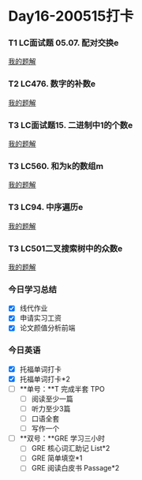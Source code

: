 # Day16-200515打卡

### T1 LC面试题 05.07. 配对交换e

[我的题解](https://github.com/david990917/My-LeetCode-Solutions/tree/master/%E7%A8%8B%E5%BA%8F%E5%91%98%E9%9D%A2%E8%AF%95%E9%87%91%E5%85%B8/%E9%9D%A2%E8%AF%95%E9%A2%98%2005.07.%20%E9%85%8D%E5%AF%B9%E4%BA%A4%E6%8D%A2)

### T2 LC476. 数字的补数e

[我的题解](https://github.com/david990917/My-LeetCode-Solutions/tree/master/%E7%AE%97%E6%B3%95/476.%20%E6%95%B0%E5%AD%97%E7%9A%84%E8%A1%A5%E6%95%B0)

### T3 LC面试题15. 二进制中1的个数e

[我的题解](https://github.com/david990917/My-LeetCode-Solutions/tree/master/%E5%89%91%E6%8C%87OFFER/%E9%9D%A2%E8%AF%95%E9%A2%9815.%20%E4%BA%8C%E8%BF%9B%E5%88%B6%E4%B8%AD1%E7%9A%84%E4%B8%AA%E6%95%B0)

### T3 LC560. 和为k的数组m

[我的题解](https://github.com/david990917/My-LeetCode-Solutions/tree/master/%E7%AE%97%E6%B3%95/560.%20%E5%92%8C%E4%B8%BAK%E7%9A%84%E5%AD%90%E6%95%B0%E7%BB%84)

### T3 LC94. 中序遍历e

[我的题解](https://github.com/david990917/My-LeetCode-Solutions/tree/master/%E7%AE%97%E6%B3%95/94.%20%E4%BA%8C%E5%8F%89%E6%A0%91%E7%9A%84%E4%B8%AD%E5%BA%8F%E9%81%8D%E5%8E%86)

### T3 LC501二叉搜索树中的众数e

[我的题解](https://github.com/david990917/My-LeetCode-Solutions/tree/master/%E7%AE%97%E6%B3%95/501.%20%E4%BA%8C%E5%8F%89%E6%90%9C%E7%B4%A2%E6%A0%91%E4%B8%AD%E7%9A%84%E4%BC%97%E6%95%B0)

### 今日学习总结

- [x] 线代作业
- [x] 申请实习工资
- [x] 论文颜值分析前端

### 今日英语

- [x] 托福单词打卡
- [x] 托福单词打卡*2
- [ ] **单号：**T 完成半套 TPO
  - [ ] 阅读至少一篇
  - [ ] 听力至少3篇
  - [ ] 口语全套
  - [ ] 写作一个
- [ ] **双号：**GRE 学习三小时
  - [ ] GRE 核心词汇助记 List*2
  - [ ] GRE 简单填空*1
  - [ ] GRE 阅读白皮书 Passage*2